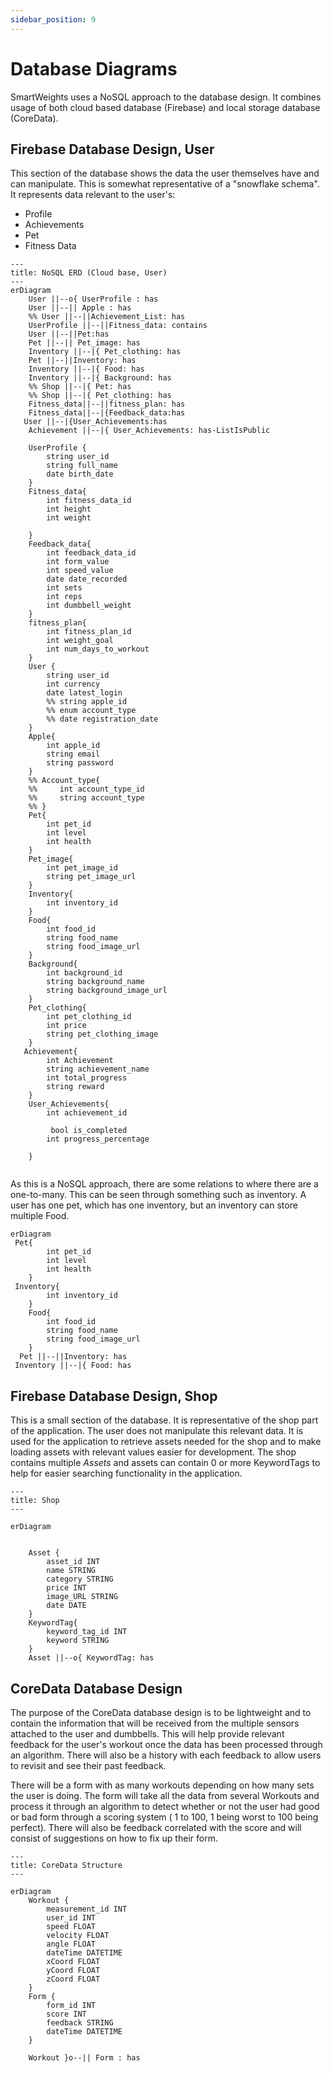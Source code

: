 ```yaml
---
sidebar_position: 9
---
```


# Database Diagrams
SmartWeights uses a NoSQL approach to the database design. It combines usage of both cloud based database (Firebase) and local storage database (CoreData). 


## Firebase Database Design, User 
This section of the database shows the data the user themselves have and can manipulate. This is somewhat representative of a "snowflake schema". It represents data relevant to the user's:
- Profile
- Achievements
- Pet
- Fitness Data

```mermaid
---
title: NoSQL ERD (Cloud base, User)
---
erDiagram 
    User ||--o{ UserProfile : has
    User ||--|| Apple : has
    %% User ||--||Achievement_List: has
    UserProfile ||--||Fitness_data: contains
    User ||--||Pet:has
    Pet ||--|| Pet_image: has 
    Inventory ||--|{ Pet_clothing: has 
    Pet ||--||Inventory: has
    Inventory ||--|{ Food: has 
    Inventory ||--|{ Background: has 
    %% Shop ||--|{ Pet: has
    %% Shop ||--|{ Pet_clothing: has
    Fitness_data||--||fitness_plan: has 
    Fitness_data||--|{Feedback_data:has
   User ||--|{User_Achievements:has
    Achievement ||--|{ User_Achievements: has-ListIsPublic

    UserProfile {
        string user_id
        string full_name
        date birth_date
    }
    Fitness_data{
        int fitness_data_id
        int height
        int weight 
     
    }
    Feedback_data{
        int feedback_data_id
        int form_value
        int speed_value
        date date_recorded
        int sets
        int reps
        int dumbbell_weight
    }
    fitness_plan{
        int fitness_plan_id
        int weight_goal
        int num_days_to_workout
    }
    User {
        string user_id
        int currency
        date latest_login
        %% string apple_id
        %% enum account_type
        %% date registration_date
    }
    Apple{
        int apple_id
        string email
        string password
    }
    %% Account_type{
    %%     int account_type_id
    %%     string account_type 
    %% }
    Pet{
        int pet_id
        int level
        int health
    }
    Pet_image{
        int pet_image_id
        string pet_image_url
    }
    Inventory{
        int inventory_id
    }
    Food{
        int food_id
        string food_name
        string food_image_url
    }
    Background{
        int background_id
        string background_name
        string background_image_url
    }
    Pet_clothing{
        int pet_clothing_id
        int price 
        string pet_clothing_image
    }
   Achievement{
        int Achievement
        string achievement_name
        int total_progress
        string reward
    }
    User_Achievements{
        int achievement_id

         bool is_completed
        int progress_percentage
      
    }
    
```
As this is a NoSQL approach, there are some relations to where there are a one-to-many. This can be seen through something such as inventory. A user has one pet, which has one inventory, but an inventory can store multiple Food. 

```mermaid
erDiagram
 Pet{
        int pet_id
        int level
        int health
    }
 Inventory{
        int inventory_id
    }
    Food{
        int food_id
        string food_name
        string food_image_url
    }
  Pet ||--||Inventory: has
 Inventory ||--|{ Food: has 
```

## Firebase Database Design, Shop

This is a small section of the database. It is representative of the shop part of the application. The user does not manipulate this relevant data. It is used for the application to retrieve assets needed for the shop and to make loading assets with relevant values easier for development. The shop contains multiple *Assets* and assets can contain 0 or more KeywordTags to help for easier searching functionality in the application.

```mermaid
---
title: Shop
---

erDiagram
    
 
    Asset {
        asset_id INT 
        name STRING
        category STRING
        price INT
        image_URL STRING
        date DATE
    }
    KeywordTag{
        keyword_tag_id INT
        keyword STRING
    }
    Asset ||--o{ KeywordTag: has
```

## CoreData Database Design

The purpose of the CoreData database design is to be lightweight and to contain the information that will be received from the multiple sensors attached to the user and dumbbells. This will help provide relevant feedback for the user's workout once the data has been processed through an algorithm. There will also be a history with each feedback to allow users to revisit and see their past feedback.

There will be a form with as many workouts depending on how many sets the user is doing. The form will take all the data from several Workouts and process it through an algorithm to detect whether or not the user had good or bad form through a scoring system ( 1 to 100, 1 being worst to 100 being perfect). There will also be feedback correlated with the score and will consist of suggestions on how to fix up their form.

```mermaid
---
title: CoreData Structure
---

erDiagram
    Workout {
        measurement_id INT
        user_id INT
        speed FLOAT
        velocity FLOAT
        angle FLOAT
        dateTime DATETIME
        xCoord FLOAT
        yCoord FLOAT
        zCoord FLOAT
    }
    Form {
        form_id INT
        score INT
        feedback STRING
        dateTime DATETIME
    }
    
    Workout }o--|| Form : has



```
